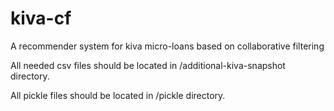 # kiva-cf
A recommender system for kiva micro-loans based on collaborative filtering

All needed csv files should be located in /additional-kiva-snapshot directory.

All pickle files should be located in /pickle directory.